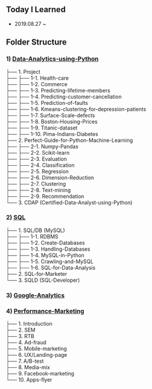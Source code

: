 Today I Learned
-------------------------------
* 2019.08.27 ~


Folder Structure
-------------------------------
### 1) [Data-Analytics-using-Python](https://github.com/KimGyuLee/TIL/tree/master/Data-Analytics-using-Python)

├── 1. Project  
├── ├── 1-1. Health-care  
├── ├── 1-2. Commerce  
├── ├── 1-3. Predicting-lifetime-members  
├── ├── 1-4. Predicting-customer-cancellation  
├── ├── 1-5. Prediction-of-faults  
├── ├── 1-6. Kmeans-clustering-for-depression-patients  
├── ├── 1-7. Surface-Scale-defects  
├── ├── 1-8. Boston-Housing-Prices  
├── ├── 1-9. Titanic-dataset  
├── ├── 1-10. Pima-Indians-Diabetes  
├── 2. Perfect-Guide-for-Python-Machine-Learning  
├── ├── 2-1. Numpy-Pandas  
├── ├── 2-2. Scikit-learn  
├── ├── 2-3. Evaluation  
├── ├── 2-4. Classification  
├── ├── 2-5. Regression  
├── ├── 2-6. Dimension-Reduction  
├── ├── 2-7. Clustering  
├── ├── 2-8. Text-mining  
├── ├── 2-9. Recommendation  
└── 3. CDAP (Certified-Data-Analyst-using-Python)  


### 2) [SQL]()

├── 1. SQL/DB (MySQL)  
├── ├── 1-1. RDBMS  
├── ├── 1-2. Create-Databases  
├── ├── 1-3. Handling-Databases  
├── ├── 1-4. MySQL-in-Python  
├── ├── 1-5. Crawling-and-MySQL  
├── ├── 1-6. SQL-for-Data-Analysis  
├── 2. SQL-for-Marketer  
└── 3. SQLD (SQL-Developer)  


### 3) [Google-Analytics]()


### 4) [Performance-Marketing]()

├── 1. Introduction  
├── 2. SEM  
├── 3. RTB  
├── 4. Ad-fraud  
├── 5. Mobile-marketing  
├── 6. UX/Landing-page  
├── 7. A/B-test  
├── 8. Media-mix  
├── 9. Facebook-marketing  
└── 10. Apps-flyer

